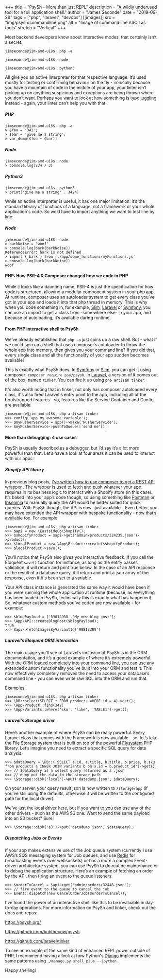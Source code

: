 +++
title = "PsySh - More than just REPL"
description = "A wildly underused tool for a full application shell."
author = "James Seconde"
date = "2019-09-29"
tags = ["php", "laravel", "devops"]
[[images]]
  src = "img/psysh/commandline.png"
  alt = "Image of command line ASCII as tools"
  stretch = "Vertical"
+++

Most backend developers know about interactive modes, that certainly isn’t a secret.

```jimseconde@jim-amd-u18$: php -a```

```jimseconde@jim-amd-u18$: node```

```jimseconde@jim-amd-u18$: python3```

All give you an active interpreter for that respective language. It’s used mostly for testing or confirming behaviour on the fly - ironically because you have a mountain of code in the middle of your app, your linter isn’t picking up on anything suspicious and exceptions are being thrown where you don’t want. Perhaps you want to look at how something is type juggling instead - again, your linter can’t help you with that.

##### PHP
```
jimseconde@jim-amd-u18$: php -a
> $foo = '342';
> $bar = 'give me a string';
> var_dump($foo + $bar);
```
##### Node
```
jimseconde@jim-amd-u18$: node
> console.log(234 / 3)
```

##### Python3
```
jimseconde@jim-amd-u18$: python3
> print('give me a string' . 3424)
```

While an active interpreter is useful, it has one major limitation: it’s the standard 
library of functions of a language, not a framework or your whole application's code.
So we’d have to import anything we want to test line by line:

##### Node

```
jimseconde@jim-amd-u18$: node
> barkNoise = 'woof'
> console.log(bark(barkNoise))
ReferenceError: bark is not defined
> import { bark } from './app/some_functions/myFunctions.js'
> console.log(bark(barkNoise))
woof
```

#### PHP: How PSR-4 & Composer changed how we code in PHP

While it looks like a daunting name, PSR-4 is just the specification for how code is structured, 
allowing a modular component system in your php app. At runtime, composer uses an autoloader 
system to get every class you’ve got in your app and loads it into that php thread in memory. 
This is why when you code something in, for example, [Slim](https://www.slimframework.com), [Laravel](https://laravel.com) or [Symfony](https://symfony.com), you can use an 
import to get a class from -somewhere else- in your app, and because of autoloading, it’s 
available during runtime.

#### From PHP interactive shell to PsySh

We’ve already established that `php -a` just spins up a raw shell. But - what if we 
could spin up a shell that uses composer’s autoloader to throw the whole app into memory, 
then gives you your command line? If you did that, every single class and all the 
functionality of your app sudden becomes available!

This is exactly what PsySh does. In [Symfony](https://symfony.com) or [Slim](https://www.slimframework.com), you can get it using composer: 
`composer require psy/psysh`. In [Laravel](https://laravel.com), a version of it comes out of the box, named `tinker`. 
You can fire it up using `php artisan tinker`.

It's also worth noting that in tinker, not only has composer autoloaded every class, it's also fired Laravel's entry point to the app, including all of the bootstrapped features - so, features like the Service Container and Config are available:

```
jimseconde@jim-amd-u18$: php artisan tinker
>>> config('app.my_awesome_variable');
>>> $myPusherService = app()->make('PusherService');
>>> $myPusherService->pushToQueue(['send me']);
```

#### More than debugging: 4 use cases

PsySh is usually described as a debugger, but I’d say it’s a lot more powerful than that. Let’s 
have a look at four areas it can be used to interact with our apps:

##### Shopify API library

In previous blog posts, [I've written how to use composer to get a REST API wrapper.](https://devtheatre.net/shopify-laravel).
The wrapper is used to fetch and push whatever your app requires 
in its business logic to interact with a Shopify store (in this case). It’s baked into your app’s code though, 
so using something like [Postman](https://www.getpostman.com) or [Insomnia](https://insomnia.rest) to manually query the API would be better suited for 
quick queries. With PsySh though, the API is now -just available-. Even better, you may
 have extended the API wrapper with bespoke functionality - now that’s available too. For example:
 
```
jimseconde@jim-amd-u18$: php artisan tinker
>>> $api = new \EastsideCo\Shopify();
>>> $shopifyProduct = $api->get('admin/products/324235.json')->products;
>>> $localProduct = new \App\Product::create($shopifyProduct);
>>> $localProduct->save();
```

You'll notice that PsySh also gives you interactive feedback. If you call the Eloquent `save()` function for instance,
as long as the entity passes validation, it will return and print true below. In the case of an API response or the
result of a database query, it'll return and print a json array of the response, even if it's been set to a variable.

Your API class instance is generated the same way it would have been if 
you were running the whole application at runtime (because, as everything has been 
loaded in PsySh, technically this is exactly what has happened). So, whatever custom 
methods you’ve coded are now available - for example:

```
>>> $blogPayload = ['09012938','My new blog post'];
>>> \App\API::createBlogPost($blogPayload);
true
>>> $api->fetchImagesByVariantId('90812309')
```
 
##### Laravel’s Eloquent ORM interaction

The main usage you’ll see of Laravel’s inclusion of PsySh is in the ORM documentation, and 
it’s a good example of where it’s extremely powerful. With 
the ORM loaded completely into your command line, you can use any extended 
custom functionality you’ve built into your ORM and test it. 
This now effectively completely removes the need to access 
your database’s command line - you can even write raw SQL 
into the ORM and run that.

Examples:
```
jimseconde@jim-amd-u18$: php artisan tinker
>>> \DB::select(SELECT * FROM products WHERE id = 4)->get();
>>> \App\Product::find(342)
>>> \App\Variants::where('sku', 'like', 'TABLE1')->get();
```

##### Laravel’s Storage driver

Here’s another example of where PsySh can be really powerful. 
Every Laravel class that comes with the Framework is now available - so, let’s 
take the File Storage system that is built on top of the powerful [Flysystem](https://flysystem.thephpleague.com/docs) PHP library. 
Let’s imagine you need to extract a specific SQL query for data analysis.

```
>>> $dataQuery = \DB::('SELECT a.id, a.title, b.title, b.price, b.sku from products a INNER JOIN variants b on a.id = b.product_id')->get();
>>> // $dataQuery is a select query returned as a .json
>>> // dump out the data to the storage path
>>> \Storage::disk('local')->put('datadump.json', $dataQuery);
```

On your server, your query result json is now written to `/storage/app` 
(if you’ve still using the defaults, otherwise it will be written to the 
configured path for the local driver). 

We’ve just the local driver here, but if you want to you can use any of 
the other drivers - such as the AWS S3 one. Want to send the same
 payload into an S3 bucket? Sure!

```
>>> \Storage::disk('s3')->put('datadump.json', $dataQuery);
```

##### Dispatching Jobs or Events

If your app makes extensive use of the Job queue system (currently
I use AWS’s SQS messaging system for Job queues, and use [Redis](https://redis.io) for broadcasting 
events over websockets) or has a more a complex Event-driven architecture system, 
you can use PsySh to do routine maintenance or to debug the application structure. 
Here’s an example of fetching an order by the API, then firing an event to the queue listeners:

```
>>> $orderToCancel = $api->get('admin/orders/32448.json');
>>> // fire event to the queue to cancel the job
>>> Event::dispatch(new CancelOrderJob($orderToCancel));
```

I've found the power of an interactive shell like this to be invaluable in day-to-day operations. For more
information on PsySh and tinker, check out the docs and repos:

https://psysh.org/

https://github.com/bobthecow/psysh

https://github.com/laravel/tinker

To see an example of the same kind of enhanced REPL power outside of PHP, I recommend having a look at how Python's [Django](https://www.djangoproject.com) implements the same patterns using `./manage.py shell_plus --ipython`.

Happy shelling!
